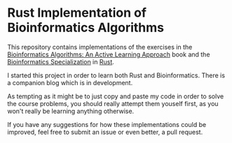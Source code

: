 # Rust Implementation of Bioinformatics Algorithms

This repository contains implementations of the exercises in the [Bioinformatics Algorithms: An Active Learning Approach](https://www.bioinformaticsalgorithms.org/) book and the [Bioinformatics Specialization](https://www.coursera.org/specializations/bioinformatics) in [Rust](https://www.rust-lang.org/).

I started this project in order to learn both Rust and Bioinformatics. There is a companion blog which is in development.

As tempting as it might be to just copy and paste my code in order to solve the course problems, you should really attempt them youself first, as you won't really be learning anything otherwise.

If you have any suggestions for how these implementations could be improved, feel free to submit an issue or even better, a pull request.
